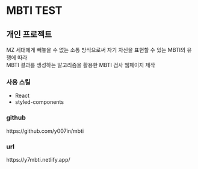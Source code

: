 <h1>MBTI TEST</h1>
<h2>개인 프로젝트</h2>
<p>MZ 세대에게 빼놓을 수 없는 소통 방식으로써 자기 자신을 표현할 수 있는 MBTI의 유행에 따라 <br/> MBTI 결과를 생성하는 알고리즘을 활용한 MBTI 검사 웹페이지 제작</p>
<h3>사용 스킬 </h3>
<ul>
  <li>React</li>
  <li>styled-components</li>
</ul>
<h3>github</h3>
https://github.com/y007in/mbti
<h3>url</h3>
https://y7mbti.netlify.app/

